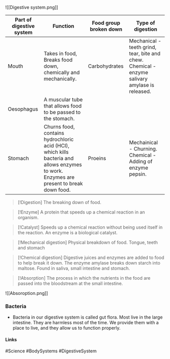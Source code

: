 ![[Digestive system.png]]

| Part of digestive system | Function                                                                                                                                | Food group broken down | Type of digestion                                                                              |
| ------------------------ | --------------------------------------------------------------------------------------------------------------------------------------- | ---------------------- | ---------------------------------------------------------------------------------------------- |
| Mouth                    | Takes in food, Breaks food down, chemically and mechanically.                                                                           | Carbohydrates          | Mechanical - teeth grind, tear, bite and chew. Chemical - enzyme salivary amylase is released. |
| Oesophagus               | A muscular tube that allows food to be passed to the stomach.                                                                           |                        |                                                                                                |
| Stomach                  | Churns food, contains hydrochloric acid (HCI), which kills bacteria and allows enzymes to work. Enzymes are present to break down food. | Proeins                | Mechainical - Churning. Chemical - Adding of enzyme pepsin.                                    | 

>[!Digestion]
>The breaking down of food.

>[!Enzyme]
>A protein that speeds up a chemical reaction in an organism.

> [!Catalyst]
> Speeds up a chemical reaction without being used itself in the reaction. An enzyme is a biological catalyst.

> [!Mechanical digestion]
> Physical breakdown of food.
> Tongue, teeth and stomach

> [!Chemical digestion]
> Digestive juices and enzymes are added to food to help break it down.
> The enzyme amylase breaks down starch into maltose.
> Found in saliva, small intestine and stomach.

> [!Absorption]
> The process in which the nutrients in the food are passed into the bloodstream at the small intestine.

![[Absoroption.png]]

### Bacteria

- Bacteria in our digestive system is called gut flora. Most live in the large intestine. They are harmless most of the time. We provide them with a place to live, and they allow us to function properly.

#### Links
#Science #BodySystems #DigestiveSystem
